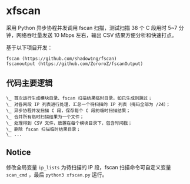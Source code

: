 # xfscan
采用 Python 异步协程并发调用 fscan 扫描，测试扫描 38 个 C 段用时 5~7 分钟，网络吞吐量发送 10 Mbps 左右，输出 CSV 结果方便分析和快速打点。

基于以下项目开发：
```
fscan (https://github.com/shadow1ng/fscan)
fscanoutput (https://github.com/ZororoZ/fscanOutput)
```

## 代码主要逻辑

> 
    \_ 首次运行生成模块目录、fscan 扫描结果临时目录，如已生成则跳过；
    \_ 对各网段 IP 列表进行处理，汇总一个待扫描的 IP 列表（掩码全部为 /24）；
    \_ 异步协程并发扫描 C 段，保存每个 C 段的临时扫描结果；
    \_ 合并所有临时扫描结果为一个文件；
    \_ 处理得到 CSV 文件，放置在每个模块目录下，包含时间戳；
    \_ 删除 fscan 扫描临时结果目录；
    \_ ...


## Notice
修改全局变量 `ip_lists` 为待扫描的 IP 段，fscan 扫描命令可自定义变量 `scan_cmd` ，最后 `python3 xfscan.py` 运行。